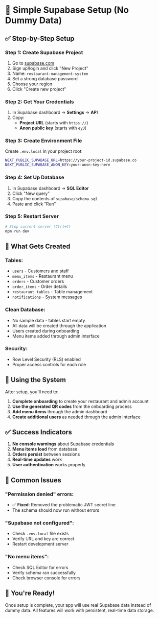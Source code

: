# 🚀 Simple Supabase Setup (No Dummy Data)

## ✅ Step-by-Step Setup

### **Step 1: Create Supabase Project**
1. Go to [supabase.com](https://supabase.com)
2. Sign up/login and click "New Project"
3. Name: `restaurant-management-system`
4. Set a strong database password
5. Choose your region
6. Click "Create new project"

### **Step 2: Get Your Credentials**
1. In Supabase dashboard → **Settings** → **API**
2. Copy:
   - **Project URL** (starts with `https://`)
   - **Anon public key** (starts with `eyJ`)

### **Step 3: Create Environment File**
Create `.env.local` in your project root:
```bash
NEXT_PUBLIC_SUPABASE_URL=https://your-project-id.supabase.co
NEXT_PUBLIC_SUPABASE_ANON_KEY=your-anon-key-here
```

### **Step 4: Set Up Database**
1. In Supabase dashboard → **SQL Editor**
2. Click "New query"
3. Copy the contents of `supabase/schema.sql`
4. Paste and click "Run"

### **Step 5: Restart Server**
```bash
# Stop current server (Ctrl+C)
npm run dev
```

## 🎯 What Gets Created

### **Tables:**
- `users` - Customers and staff
- `menu_items` - Restaurant menu
- `orders` - Customer orders
- `order_items` - Order details
- `restaurant_tables` - Table management
- `notifications` - System messages

### **Clean Database:**
- No sample data - tables start empty
- All data will be created through the application
- Users created during onboarding
- Menu items added through admin interface

### **Security:**
- Row Level Security (RLS) enabled
- Proper access controls for each role

## 🔑 Using the System

After setup, you'll need to:

1. **Complete onboarding** to create your restaurant and admin account
2. **Use the generated QR codes** from the onboarding process
3. **Add menu items** through the admin dashboard
4. **Create additional users** as needed through the admin interface

## ✅ Success Indicators

1. **No console warnings** about Supabase credentials
2. **Menu items load** from database
3. **Orders persist** between sessions
4. **Real-time updates** work
5. **User authentication** works properly

## 🐛 Common Issues

### **"Permission denied" errors:**
- ✅ **Fixed**: Removed the problematic JWT secret line
- The schema should now run without errors

### **"Supabase not configured":**
- Check `.env.local` file exists
- Verify URL and key are correct
- Restart development server

### **"No menu items":**
- Check SQL Editor for errors
- Verify schema ran successfully
- Check browser console for errors

## 🎉 You're Ready!

Once setup is complete, your app will use real Supabase data instead of dummy data. All features will work with persistent, real-time data storage. 